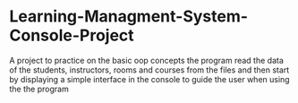 # Learning-Managment-System-Console-Project
A project to practice on the basic oop concepts 
the program read the data of the students, instructors, rooms and courses from the files
and then start by displaying a simple interface in the console to guide the user when 
using the the program
